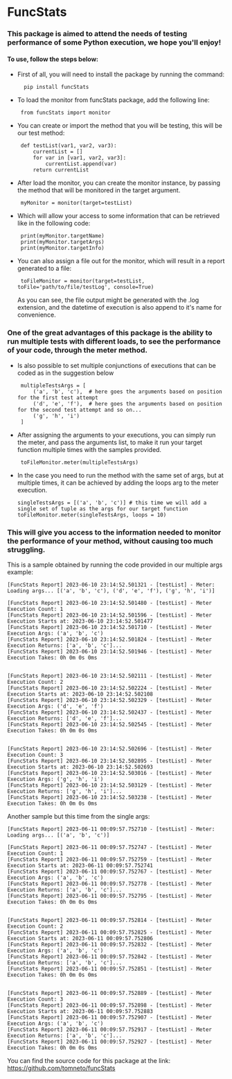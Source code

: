 # FuncStats

### This package is aimed to attend the needs of testing performance of some Python execution, we hope you'll enjoy!


#### To use, follow the steps below:

- First of all, you will need to install the package by running the command:

        pip install funcStats


 - To load the monitor from funcStats package, add the following line:
    
        from funcStats import monitor

 - You can create or import the method that you will be testing, this will be our test method:

        def testList(var1, var2, var3):
            currentList = []
            for var in [var1, var2, var3]:
                currentList.append(var)
            return currentList

 - After load the monitor, you can create the monitor instance, by passing the method that will be monitored in the target argument.

        myMonitor = monitor(target=testList)

 - Which will allow your access to some information that can be retrieved like in the following code:
    
        print(myMonitor.targetName)
        print(myMonitor.targetArgs)
        print(myMonitor.targetInfo)

 - You can also assign a file out for the monitor, which will result in a report generated to a file:
    
        toFileMonitor = monitor(target=testList, toFile='path/to/file/testLog', console=True)

     As you can see, the file output might be generated with the .log extension, and the datetime of execution is also append to it's name for convenience.


### One of the great advantages of this package is the ability to run multiple tests with different loads, to see the performance of your code, through the meter method.

 - Is also possible to set multiple conjunctions of executions that can be coded as in the suggestion below
    
        multipleTestsArgs = [
            ('a', 'b', 'c'),  # here goes the arguments based on position for the first test attempt
            ('d', 'e', 'f'),  # here goes the arguments based on position for the second test attempt and so on...
            ('g', 'h', 'i')
        ]

 - After assigning the arguments to your executions, you can simply run the meter, and pass the arguments list, to make it run your target function multiple times with the samples provided.

        toFileMonitor.meter(multipleTestsArgs)

 
 - In the case you need to run the method with the same set of args, but at multiple times, it can be achieved by adding the loops arg to the meter execution.

       singleTestsArgs = [('a', 'b', 'c')] # this time we will add a single set of tuple as the args for our target function
       toFileMonitor.meter(singleTestsArgs, loops = 10)

### This will give you access to the information needed to monitor the performance of your method, without causing too much struggling.
This is a sample obtained by running the code provided in our multiple args example:

    [FuncStats Report] 2023-06-10 23:14:52.501321 - [testList] - Meter: Loading args... [('a', 'b', 'c'), ('d', 'e', 'f'), ('g', 'h', 'i')]

    [FuncStats Report] 2023-06-10 23:14:52.501480 - [testList] - Meter Execution Count: 1
    [FuncStats Report] 2023-06-10 23:14:52.501596 - [testList] - Meter Execution Starts at: 2023-06-10 23:14:52.501477
    [FuncStats Report] 2023-06-10 23:14:52.501710 - [testList] - Meter Execution Args: ('a', 'b', 'c')
    [FuncStats Report] 2023-06-10 23:14:52.501824 - [testList] - Meter Execution Returns: ['a', 'b', 'c']...
    [FuncStats Report] 2023-06-10 23:14:52.501946 - [testList] - Meter Execution Takes: 0h 0m 0s 0ms


    [FuncStats Report] 2023-06-10 23:14:52.502111 - [testList] - Meter Execution Count: 2
    [FuncStats Report] 2023-06-10 23:14:52.502224 - [testList] - Meter Execution Starts at: 2023-06-10 23:14:52.502108
    [FuncStats Report] 2023-06-10 23:14:52.502329 - [testList] - Meter Execution Args: ('d', 'e', 'f')
    [FuncStats Report] 2023-06-10 23:14:52.502437 - [testList] - Meter Execution Returns: ['d', 'e', 'f']...
    [FuncStats Report] 2023-06-10 23:14:52.502545 - [testList] - Meter Execution Takes: 0h 0m 0s 0ms


    [FuncStats Report] 2023-06-10 23:14:52.502696 - [testList] - Meter Execution Count: 3
    [FuncStats Report] 2023-06-10 23:14:52.502895 - [testList] - Meter Execution Starts at: 2023-06-10 23:14:52.502693
    [FuncStats Report] 2023-06-10 23:14:52.503016 - [testList] - Meter Execution Args: ('g', 'h', 'i')
    [FuncStats Report] 2023-06-10 23:14:52.503129 - [testList] - Meter Execution Returns: ['g', 'h', 'i']...
    [FuncStats Report] 2023-06-10 23:14:52.503238 - [testList] - Meter Execution Takes: 0h 0m 0s 0ms

Another sample but this time from the single args:

    [FuncStats Report] 2023-06-11 00:09:57.752710 - [testList] - Meter: Loading args... [('a', 'b', 'c')]

    [FuncStats Report] 2023-06-11 00:09:57.752747 - [testList] - Meter Execution Count: 1
    [FuncStats Report] 2023-06-11 00:09:57.752759 - [testList] - Meter Execution Starts at: 2023-06-11 00:09:57.752741
    [FuncStats Report] 2023-06-11 00:09:57.752767 - [testList] - Meter Execution Args: ('a', 'b', 'c')
    [FuncStats Report] 2023-06-11 00:09:57.752778 - [testList] - Meter Execution Returns: ['a', 'b', 'c']...
    [FuncStats Report] 2023-06-11 00:09:57.752795 - [testList] - Meter Execution Takes: 0h 0m 0s 0ms


    [FuncStats Report] 2023-06-11 00:09:57.752814 - [testList] - Meter Execution Count: 2
    [FuncStats Report] 2023-06-11 00:09:57.752825 - [testList] - Meter Execution Starts at: 2023-06-11 00:09:57.752806
    [FuncStats Report] 2023-06-11 00:09:57.752832 - [testList] - Meter Execution Args: ('a', 'b', 'c')
    [FuncStats Report] 2023-06-11 00:09:57.752842 - [testList] - Meter Execution Returns: ['a', 'b', 'c']...
    [FuncStats Report] 2023-06-11 00:09:57.752851 - [testList] - Meter Execution Takes: 0h 0m 0s 0ms


    [FuncStats Report] 2023-06-11 00:09:57.752889 - [testList] - Meter Execution Count: 3
    [FuncStats Report] 2023-06-11 00:09:57.752898 - [testList] - Meter Execution Starts at: 2023-06-11 00:09:57.752883
    [FuncStats Report] 2023-06-11 00:09:57.752907 - [testList] - Meter Execution Args: ('a', 'b', 'c')
    [FuncStats Report] 2023-06-11 00:09:57.752917 - [testList] - Meter Execution Returns: ['a', 'b', 'c']...
    [FuncStats Report] 2023-06-11 00:09:57.752927 - [testList] - Meter Execution Takes: 0h 0m 0s 0ms

You can find the source code for this package at the link: https://github.com/tomneto/funcStats